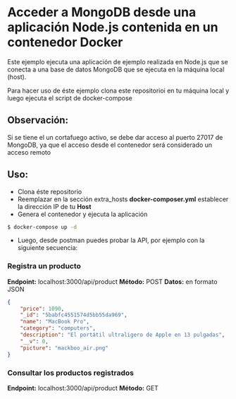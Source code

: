 # Acceder a MongoDB desde una aplicación Node.js contenida en un contenedor Docker

Este ejemplo ejecuta una aplicación de ejemplo realizada en Node.js que se conecta a una base de datos MongoDB que se ejecuta en la máquina local (host).

Para hacer uso de éste ejemplo clona este repositorioi en tu máquina local y luego ejecuta el script de docker-compose

## Observación:
Si se tiene el un cortafuego activo, se debe dar acceso al puerto 27017 de MongoDB, ya que el acceso desde el contenedor será considerado un acceso remoto

## Uso:

* Clona éste repositorio
* Reemplazar en la sección extra_hosts **docker-composer.yml** establecer la dirección IP de tu **Host**
* Genera el contenedor y ejecuta la aplicación

``` bash
$ docker-compose up -d
```

* Luego, desde postman puedes probar la API, por ejemplo con la siguiente secuencia:

### Registra un producto

**Endpoint:** localhost:3000/api/product
**Método:** POST
**Datos:** en formato JSON
``` json
{
    "price": 1090,
    "_id": "5babfc4551574d5bb55da969",
    "name": "MacBook Pro",
    "category": "computers",
    "description": "El portátil ultraligero de Apple en 13 pulgadas",
    "__v": 0,
    "picture": "mackboo_air.png"
}
```

### Consultar los productos registrados
**Endpoint:** localhost:3000/api/product
**Método:** GET
